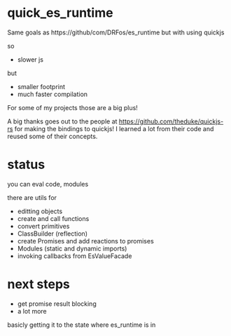 # quick_es_runtime

Same goals as https://github/com/DRFos/es_runtime but with using quickjs

so 
* slower js

but
 
* smaller footprint 
* much faster compilation

For some of my projects those are a big plus!

A big thanks goes out to the people at https://github.com/theduke/quickjs-rs for making the bindings to quickjs!
I learned a lot from their code and reused some of their concepts.

# status

you can eval code, modules

there are utils for
* editting objects
* create and call functions
* convert primitives
* ClassBuilder (reflection)
* create Promises and add reactions to promises
* Modules (static and dynamic imports)
* invoking callbacks from EsValueFacade

# next steps
* get promise result blocking
* a lot more

basicly getting it to the state where es_runtime is in


